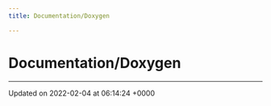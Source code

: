 ```yaml
---
title: Documentation/Doxygen

---
```


# Documentation/Doxygen








-------------------------------

Updated on 2022-02-04 at 06:14:24 +0000
